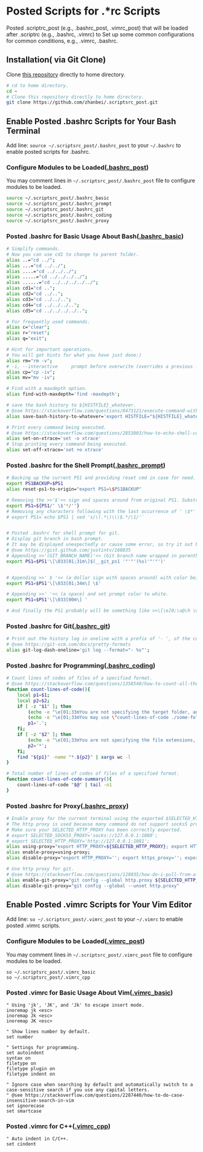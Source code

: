 # Posted Scripts for .\*rc Scripts

<!-- > Created by Fisher at 14:49 on 2017-03-21. -->

Posted .scriptrc_post (e.g., .bashrc_post, .vimrc_post) that will be loaded after .scriptrc (e.g., .bashrc, .vimrc) to Set up some common configurations for common conditions, e.g., .vimrc, .bashrc.

## Installation( via Git Clone)

Clone [this repository](https://github.com/zhanbei/.scriptsrc_post.git) directly to home directory.

```bash
# cd to home directory.
cd ~
# Clone this repository directly to home directory.
git clone https://github.com/zhanbei/.scriptsrc_post.git
```

## Enable Posted .bashrc Scripts for Your Bash Terminal

Add line: `source ~/.scriptsrc_post/.bashrc_post` to your `~/.bashrc` to enable posted scripts for .bashrc.

### Configure Modules to be Loaded([.bashrc_post](.bashrc_post))

You may comment lines in `~/.scriptsrc_post/.bashrc_post` file to configure modules to be loaded.

```bash
source ~/.scriptsrc_post/.bashrc_basic
source ~/.scriptsrc_post/.bashrc_prompt
source ~/.scriptsrc_post/.bashrc_git
source ~/.scriptsrc_post/.bashrc_coding
source ~/.scriptsrc_post/.bashrc_proxy
```

### Posted .bashrc for Basic Usage About Bash([.bashrc_basic](.bashrc_basic))

```bash
# Simplify commands.
# Now you can use cd1 to change to parent folder.
alias ..="cd ../";
alias ...="cd ../../";
alias ....="cd ../../../";
alias .....="cd ../../../../";
alias ......="cd ../../../../../";
alias cd1="cd ..";
alias cd2="cd ../..";
alias cd3="cd ../../..";
alias cd4="cd ../../../..";
alias cd5="cd ../../../../..";

# For frequently used commands.
alias c="clear";
alias r="reset";
alias q="exit";

# Hint for important operations.
# You will got hints for what you have just done:)
alias rm="rm -v";
# -i, --interactive     prompt before overwrite (overrides a previous -n option)
alias cp="cp -iv";
alias mv="mv -iv";

# Find with a maxdepth option.
alias find-with-maxdepth='find -maxdepth';

# save the bash history to ${HISTFILE}_whatever.
# @see https://stackoverflow.com/questions/8473121/execute-command-without-keeping-it-in-history
alias save-bash-history-to-whatever='export HISTFILE="${HISTFILE}_whatever"'

# Print every command being executed.
# @see https://stackoverflow.com/questions/2853803/how-to-echo-shell-commands-as-they-are-executed
alias set-on-xtrace='set -o xtrace'
# Stop printing every command being executed.
alias set-off-xtrace='set +o xtrace'
```

### Posted .bashrc for the Shell Prompt([.bashrc_prompt](.bashrc_prompt))

```bash
# Backing up the current PS1 and providing reset cmd in case for need.
export PS1BACKUP=$PS1
alias reset-ps1-to-origin="export PS1=\$PS1BACKUP"

# Removing the >>'$'<< sign and spaces around from original PS1. Substring matches the pattern >>' \$*'<< will be removed.
export PS1=${PS1/' \$'*/''}
# Removing any characters following with the last occurrence of ' \$*' in $PS1.
# export PS1=`echo $PS1 | sed 's/\(.*\)\\\$.*/\1/'`


# Posted .bashrc for shell prompt for git.
# Display git branch in bash prompt.
# It may be displayed unexpectedly or cause some error, so try it out by yourself; (it's fun :).
# @see https://gist.github.com/justintv/168835
# Appending >>'(GIT_BRANCH_NAME)'<< (Git branch name wrapped in parentheses/round-brackets) with a color of blue.
export PS1=$PS1'\[\033[01;31m\]$(__git_ps1 '"'"'(%s)'"'"')'


# Appending >>' $ '<< (a dollar sign with spaces around) with color being set as red.
export PS1=$PS1'\[\033[01;34m\] \$'

# Appending >>' '<< (a space) and set prompt color to white.
export PS1=$PS1'\[\033[00m\] '

# And finally the PS1 probably will be something like >>\[\e]0;\u@\h \w\a\]${debian_chroot:+($debian_chroot)}\[\033[01;32m\]\u@\h\[\033[00m\] \[\033[01;34m\]\w\[\033[01;31m\]$(__git_ps1 '(%s)')\[\033[01;34m\] \$\[\033[00m\]<<
```

### Posted .bashrc for Git([.bashrc_git](.bashrc_git))

```bash
# Print out the history log in oneline with a prefix of '- ', of the current branch by default.
# @see https://git-scm.com/docs/pretty-formats
alias git-log-dash-oneline='git log --format="- %s"';
```

### Posted .bashrc for Programming([.bashrc_coding](.bashrc_coding))

```bash
# Count lines of codes of files of a specified format.
# @see https://stackoverflow.com/questions/1358540/how-to-count-all-the-lines-of-code-in-a-directory-recursively
function count-lines-of-code(){
	local p1=$1;
	local p2=$2;
	if [ -z "$1" ]; then
		(echo -e "\e[01;33mYou are not specifying the target folder, and the current directory \".\" will be used.\e[0m" >&2)
		(echo -e "\e[01;33mYou may use \"count-lines-of-code ./some-folder js\" to count code lines of all \"*.js\" files.\e[0m" >&2)
		p1='.';
	fi;
	if [ -z "$2" ]; then
		(echo -e "\e[01;33mYou are not specifying the file extensions, and all files like \"*.*\" are gonna be checked.\e[0m" >&2)
		p2='*';
	fi;
	find "${p1}" -name "*.${p2}" | xargs wc -l
}

# Total number of lines of codes of files of a specified format.
function count-lines-of-code-summary(){
	count-lines-of-code "$@" | tail -n1
}
```

### Posted .bashrc for Proxy([.bashrc_proxy](.bashrc_proxy))

```bash
# Enable proxy for the current terminal using the exported $SELECTED_HTTP_PROXY.
# The http proxy is used because many command do not support socks5 proxy well.
# Make sure your SELECTED_HTTP_PROXY has been correctly exported.
# export SELECTED_SOCKS5_PROXY='socks://127.0.0.1:1080';
# export SELECTED_HTTP_PROXY='http://127.0.0.1:1081';
alias using-proxy="export HTTP_PROXY=${SELECTED_HTTP_PROXY}; export HTTPS_PROXY=${SELECTED_HTTP_PROXY}; export HTTP_PROXY=${SELECTED_HTTP_PROXY}; export https_proxy=${SELECTED_HTTP_PROXY}; export no_proxy='127.0.0.1,localhost,*.loxal.me,';";
alias enable-proxy=using-proxy;
alias disable-proxy="export HTTP_PROXY=''; export https_proxy=''; export HTTP_PROXY=''; export HTTPS_PROXY='';";

# Use http proxy for git.
# @see https://stackoverflow.com/questions/128035/how-do-i-pull-from-a-git-repository-through-an-http-proxy
alias enable-git-proxy="git config --global http.proxy ${SELECTED_HTTP_PROXY}"
alias disable-git-proxy="git config --global --unset http.proxy"
```

## Enable Posted .vimrc Scripts for Your Vim Editor

Add line: `so ~/.scriptsrc_post/.vimrc_post` to your `~/.vimrc` to enable posted .vimrc scripts.

### Configure Modules to be Loaded([.vimrc_post](.vimrc_post))

You may comment lines in `~/.scriptsrc_post/.vimrc_post` file to configure modules to be loaded.

```vim
so ~/.scriptsrc_post/.vimrc_basic
so ~/.scriptsrc_post/.vimrc_cpp
```

### Posted .vimrc for Basic Usage About Vim([.vimrc_basic](.vimrc_basic))


```vim
" Using 'jk', 'JK', and 'Jk' to escape insert mode.
inoremap jk <esc>
inoremap Jk <esc>
inoremap JK <esc>

" Show lines number by default.
set number

" Settings for programming.
set autoindent
syntax on
filetype on
filetype plugin on
filetype indent on

" Ignore case when searching by default and automatically switch to a case-sensitive search if you use any capital letters.
" @see https://stackoverflow.com/questions/2287440/how-to-do-case-insensitive-search-in-vim
set ignorecase
set smartcase
```

### Posted .vimrc for C++([.vimrc_cpp](.vimrc_cpp))

```vim
" Auto indent in C/C++.
set cindent
```
